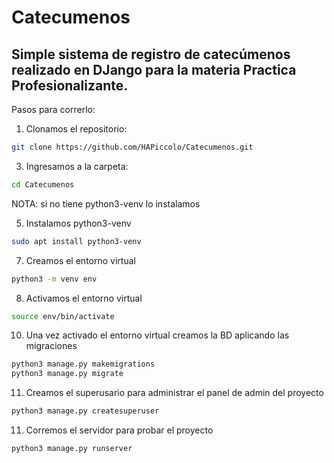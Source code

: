 # Catecumenos
## Simple sistema de registro de catecúmenos realizado en DJango para la materia Practica Profesionalizante.


Pasos para correrlo:

1) Clonamos el repositorio:
  ```bash
  git clone https://github.com/HAPiccolo/Catecumenos.git
  ```

3) Ingresamos a la carpeta:
  ```bash
  cd Catecumenos
  ```
NOTA: si no tiene python3-venv lo instalamos

5) Instalamos python3-venv
  ```bash
  sudo apt install python3-venv
  ``` 

7) Creamos el entorno virtual
  ```bash
  python3 -m venv env
  ```

8) Activamos el entorno virtual
  ```bash
  source env/bin/activate
  ```

10) Una vez activado el entorno virtual creamos la BD aplicando las migraciones
  ```bash
  python3 manage.py makemigrations
  python3 manage.py migrate
  ```

11) Creamos el superusario para administrar el panel de admin del proyecto
  ```bash
  python3 manage.py createsuperuser
  ```

11) Corremos el servidor para probar el proyecto
  ```bash
  python3 manage.py runserver
  ```


